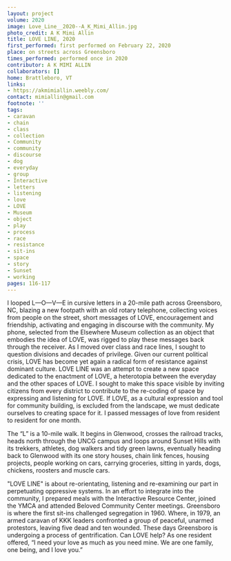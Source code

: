 ```yaml
---
layout: project
volume: 2020
image: Love_Line__2020--A_K_Mimi_Allin.jpg
photo_credit: A K Mimi Allin
title: LOVE LINE, 2020
first_performed: first performed on February 22, 2020
place: on streets across Greensboro
times_performed: performed once in 2020
contributor: A K MIMI ALLIN
collaborators: []
home: Brattleboro, VT
links:
- https://akmimiallin.weebly.com/
contact: mimiallin@gmail.com
footnote: ''
tags:
- caravan
- chain
- class
- collection
- Community
- community
- discourse
- dog
- everyday
- group
- Interactive
- letters
- listening
- love
- LOVE
- Museum
- object
- play
- process
- race
- resistance
- sit-ins
- space
- story
- Sunset
- working
pages: 116-117
---
```


I looped L—O—V—E in cursive letters in a 20-mile path across Greensboro, NC, blazing a new footpath with an old rotary telephone, collecting voices from people on the street, short messages of LOVE, encouragement and friendship, activating and engaging in discourse with the community. My phone, selected from the Elsewhere Museum collection as an object that embodies the idea of LOVE, was rigged to play these messages back through the receiver. As I moved over class and race lines, I sought to question divisions and decades of privilege. Given our current political crisis, LOVE has become yet again a radical form of resistance against dominant culture. LOVE LINE was an attempt to create a new space dedicated to the enactment of LOVE, a heterotopia between the everyday and the other spaces of LOVE. I sought to make this space visible by inviting citizens from every district to contribute to the re-coding of space by expressing and listening for LOVE. If LOVE, as a cultural expression and tool for community building, is excluded from the landscape, we must dedicate ourselves to creating space for it. I passed messages of love from resident to resident for one month.

The “L” is a 10-mile walk. It begins in Glenwood, crosses the railroad tracks, heads north through the UNCG campus and loops around Sunset Hills with its trekkers, athletes, dog walkers and tidy green lawns, eventually heading back to Glenwood with its one story houses, chain link fences, housing projects, people working on cars, carrying groceries, sitting in yards, dogs, chickens, roosters and muscle cars.

"LOVE LINE" is about re-orientating, listening and re-examining our part in perpetuating oppressive systems. In an effort to integrate into the community, I prepared meals with the Interactive Resource Center, joined the YMCA and attended Beloved Community Center meetings. Greensboro is where the first sit-ins challenged segregation in 1960. Where, in 1979, an armed caravan of KKK leaders confronted a group of peaceful, unarmed protestors, leaving five dead and ten wounded. These days Greensboro is undergoing a process of gentrification. Can LOVE help? As one resident offered, “I need your love as much as you need mine. We are one family, one being, and I love you.”
